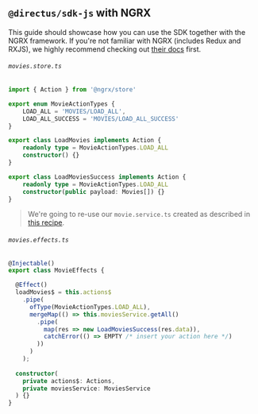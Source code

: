 ## `@directus/sdk-js` with NGRX

This guide should showcase how you can use the SDK together with the NGRX framework.
If you're not familiar with NGRX (includes Redux and RXJS), we highly recommend checking out [their docs](https://ngrx.io/docs) first.

###### `movies.store.ts`
```ts
import { Action } from '@ngrx/store'

export enum MovieActionTypes {  
    LOAD_ALL = 'MOVIES/LOAD_ALL',
    LOAD_ALL_SUCCESS = 'MOVIES/LOAD_ALL_SUCCESS'
}

export class LoadMovies implements Action {  
    readonly type = MovieActionTypes.LOAD_ALL
    constructor() {}
}

export class LoadMoviesSuccess implements Action {  
    readonly type = MovieActionTypes.LOAD_ALL
    constructor(public payload: Movies[]) {}
}
```
> We're going to re-use our `movie.service.ts` created as described in [this recipe](./Angular.md).

###### `movies.effects.ts`
```ts
@Injectable()
export class MovieEffects {

  @Effect()
  loadMovies$ = this.actions$
    .pipe(
      ofType(MovieActionTypes.LOAD_ALL),
      mergeMap(() => this.moviesService.getAll()
        .pipe(
          map(res => new LoadMoviesSuccess(res.data)),
          catchError(() => EMPTY /* insert your action here */)
        ))
      )
    );
 
  constructor(
    private actions$: Actions,
    private moviesService: MoviesService
  ) {}
}
```
